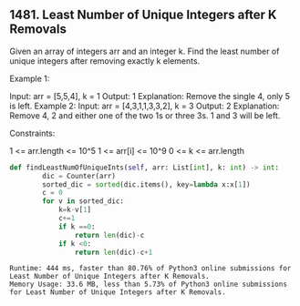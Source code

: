 ## 1481. Least Number of Unique Integers after K Removals


Given an array of integers arr and an integer k. Find the least number of unique integers after removing exactly k elements.

 

Example 1:

Input: arr = [5,5,4], k = 1
Output: 1
Explanation: Remove the single 4, only 5 is left.
Example 2:
Input: arr = [4,3,1,1,3,3,2], k = 3
Output: 2
Explanation: Remove 4, 2 and either one of the two 1s or three 3s. 1 and 3 will be left.
 

Constraints:

1 <= arr.length <= 10^5
1 <= arr[i] <= 10^9
0 <= k <= arr.length

```python
def findLeastNumOfUniqueInts(self, arr: List[int], k: int) -> int:
        dic = Counter(arr)
        sorted_dic = sorted(dic.items(), key=lambda x:x[1])
        c = 0
        for v in sorted_dic:
            k=k-v[1]
            c+=1
            if k ==0:
                return len(dic)-c
            if k <0:
                return len(dic)-c+1
```


```
Runtime: 444 ms, faster than 80.76% of Python3 online submissions for Least Number of Unique Integers after K Removals.
Memory Usage: 33.6 MB, less than 5.73% of Python3 online submissions for Least Number of Unique Integers after K Removals.
```
